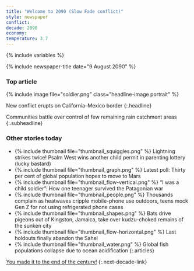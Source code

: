 ```yaml
---
title: "Welcome to 2090 (Slow Fade conflict)"
style: newspaper
conflict: 
decade: 2090
economy: 
temperature: 3.7
---
```


{% include variables %}

{% include newspaper-title date="9 August 2090" %}

### Top article

{% include image file="soldier.png" class="headline-image portrait" %}

New conflict erupts on California–Mexico border
{:.headline}

Communities battle over control of few remaining rain catchment areas
{:.subheadline}

### Other stories today

- {% include thumbnail file="thumbnail_squiggles.png" %} Lightning strikes twice! Psalm West wins another child permit in parenting lottery (lucky bastard)
- {% include thumbnail file="thumbnail_graph.png" %} Latest poll: Thirty per cent of global population hopes to move to Mars
- {% include thumbnail file="thumbnail_flow-vertical.png" %} “I was a child soldier”: How one teenager survived the Patagonian war
- {% include thumbnail file="thumbnail_people.png" %} Thousands complain as heatwaves cripple mobile-phone use outdoors, teens mock Gen Z for not using refrigerated phone cases
- {% include thumbnail file="thumbnail_shapes.png" %} Bats drive pigeons out of Kingston, Jamaica, take over kudzu-choked remains of the sunken city
- {% include thumbnail file="thumbnail_flow-horizontal.png" %} Last holdouts finally abandon the Sahel
- {% include thumbnail file="thumbnail_water.png" %} Global fish populations collapse due to ocean acidification
{:.articles}

[You made it to the end of the century!](ending_2100-slow-fade.html)
{:.next-decade-link}
